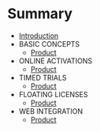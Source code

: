 # Summary

* [Introduction](/README.md)
* BASIC CONCEPTS
  * [Product](/basic-concepts/product.md)
* ONLINE ACTIVATIONS
  * [Product](/basic-concepts/product.md)
* TIMED TRIALS
  * [Product](/basic-concepts/product.md)
* FLOATING LICENSES
  * [Product](/basic-concepts/product.md)
* WEB INTEGRATION
  * [Product](/web-integration/product.md)

